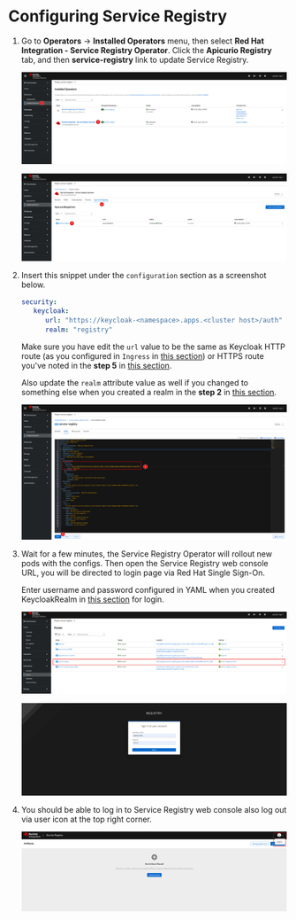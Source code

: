 # Configuring Service Registry

1. Go to **Operators** -> **Installed Operators** menu, then select **Red Hat Integration - Service Registry Operator**. Click the **Apicurio Registry** tab, and then **service-registry** link to update Service Registry.

   ![Service Registry Authn & Authz](../../images/service-registry-authn-authz-6.png)

   ![Service Registry Authn & Authz](../../images/service-registry-authn-authz-7.png)

2. Insert this snippet under the `configuration` section as a screenshot below.

   ```yaml
   security:
      keycloak:
         url: "https://keycloak-<namespace>.apps.<cluster host>/auth"
         realm: "registry"
   ```

   Make sure you have edit the `url` value to be the same as Keycloak HTTP route (as you configured in `Ingress` in [this section](security-7.md)) or HTTPS route you've noted in the **step 5** in [this section](security-3.md).

   Also update the `realm` attribute value as well if you changed to something else when you created a realm in the **step 2** in [this section](security-4.md).

   ![Service Registry Authn & Authz](../../images/service-registry-authn-authz-8.png)

3. Wait for a few minutes, the Service Registry Operator will rollout new pods with the configs. Then open the Service Registry web console URL, you will be directed to login page via Red Hat Single Sign-On.

   Enter username and password configured in YAML when you created KeycloakRealm in [this section](security-4.md) for login.

   ![Service Registry Authn & Authz](../../images/service-registry-authn-authz-13.png)

   ![Service Registry Authn & Authz](../../images/service-registry-authn-authz-14.png)

4. You should be able to log in to Service Registry web console also log out via user icon at the top right corner.

   ![Service Registry Authn & Authz](../../images/service-registry-authn-authz-15.png)

